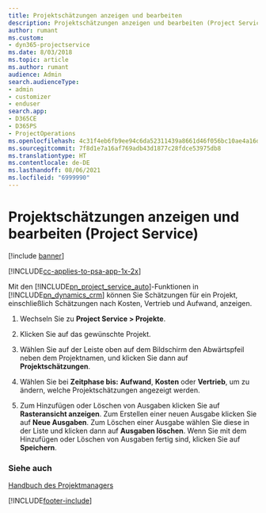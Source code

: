 ```yaml
---
title: Projektschätzungen anzeigen und bearbeiten
description: Projektschätzungen anzeigen und bearbeiten (Project Service)
author: rumant
ms.custom:
- dyn365-projectservice
ms.date: 8/03/2018
ms.topic: article
ms.author: rumant
audience: Admin
search.audienceType:
- admin
- customizer
- enduser
search.app:
- D365CE
- D365PS
- ProjectOperations
ms.openlocfilehash: 4c31f4eb6fb9ee94c6da52311439a8661d46f056bc10ae4a16dd53642e2338fe
ms.sourcegitcommit: 7f8d1e7a16af769adb43d1877c28fdce53975db8
ms.translationtype: HT
ms.contentlocale: de-DE
ms.lasthandoff: 08/06/2021
ms.locfileid: "6999990"
---
```

# <a name="view-and-edit-project-estimates-project-service"></a>Projektschätzungen anzeigen und bearbeiten (Project Service)

[!include [banner](../includes/psa-now-project-operations.md)]

[!INCLUDE[cc-applies-to-psa-app-1x-2x](../includes/cc-applies-to-psa-app-1x-2x.md)]

Mit den [!INCLUDE[pn_project_service_auto](../includes/pn-project-service-auto.md)]-Funktionen in [!INCLUDE[pn_dynamics_crm](../includes/pn-dynamics-crm.md)] können Sie Schätzungen für ein Projekt, einschließlich Schätzungen nach Kosten, Vertrieb und Aufwand, anzeigen.  
  
1.  Wechseln Sie zu **Project Service > Projekte**.  
  
2.  Klicken Sie auf das gewünschte Projekt.  
  
3.  Wählen Sie auf der Leiste oben auf dem Bildschirm den Abwärtspfeil neben dem Projektnamen, und klicken Sie dann auf **Projektschätzungen**.  
  
4.  Wählen Sie bei **Zeitphase bis:** **Aufwand**, **Kosten** oder **Vertrieb**, um zu ändern, welche Projektschätzungen angezeigt werden.  
  
5.  Zum Hinzufügen oder Löschen von Ausgaben klicken Sie auf **Rasteransicht anzeigen**. Zum Erstellen einer neuen Ausgabe klicken Sie auf **Neue Ausgaben**. Zum Löschen einer Ausgabe wählen Sie diese in der Liste und klicken dann auf **Ausgaben löschen**. Wenn Sie mit dem Hinzufügen oder Löschen von Ausgaben fertig sind, klicken Sie auf **Speichern**.  
  
### <a name="see-also"></a>Siehe auch  
 [Handbuch des Projektmanagers](../psa/project-manager-guide.md)


[!INCLUDE[footer-include](../includes/footer-banner.md)]